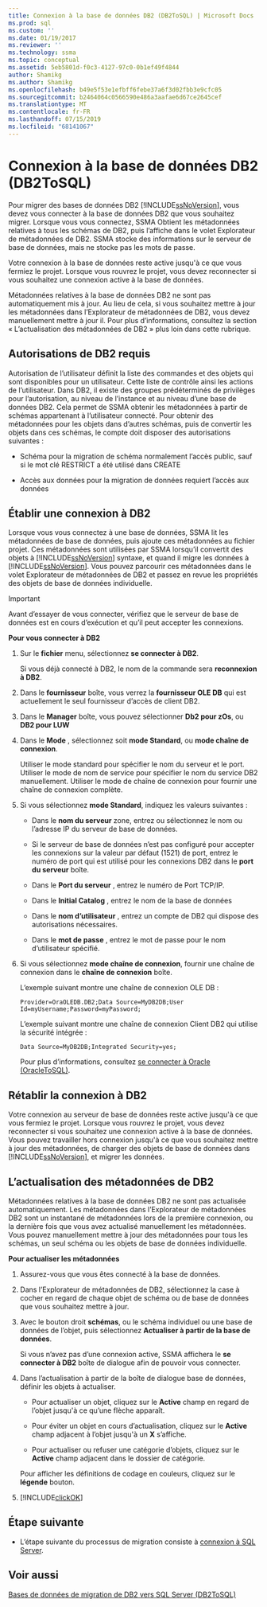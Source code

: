 ```yaml
---
title: Connexion à la base de données DB2 (DB2ToSQL) | Microsoft Docs
ms.prod: sql
ms.custom: ''
ms.date: 01/19/2017
ms.reviewer: ''
ms.technology: ssma
ms.topic: conceptual
ms.assetid: 5eb5801d-f0c3-4127-97c0-0b1ef49f4844
author: Shamikg
ms.author: Shamikg
ms.openlocfilehash: b49e5f53e1efbff6febe37a6f3d02fbb3e9cfc05
ms.sourcegitcommit: b2464064c0566590e486a3aafae6d67ce2645cef
ms.translationtype: MT
ms.contentlocale: fr-FR
ms.lasthandoff: 07/15/2019
ms.locfileid: "68141067"
---
```

# <a name="connecting-to-db2-database-db2tosql"></a>Connexion à la base de données DB2 (DB2ToSQL)
Pour migrer des bases de données DB2 [!INCLUDE[ssNoVersion](../../includes/ssnoversion-md.md)], vous devez vous connecter à la base de données DB2 que vous souhaitez migrer. Lorsque vous vous connectez, SSMA Obtient les métadonnées relatives à tous les schémas de DB2, puis l’affiche dans le volet Explorateur de métadonnées de DB2. SSMA stocke des informations sur le serveur de base de données, mais ne stocke pas les mots de passe.  
  
Votre connexion à la base de données reste active jusqu'à ce que vous fermiez le projet. Lorsque vous rouvrez le projet, vous devez reconnecter si vous souhaitez une connexion active à la base de données.  
  
Métadonnées relatives à la base de données DB2 ne sont pas automatiquement mis à jour. Au lieu de cela, si vous souhaitez mettre à jour les métadonnées dans l’Explorateur de métadonnées de DB2, vous devez manuellement mettre à jour il. Pour plus d’informations, consultez la section « L’actualisation des métadonnées de DB2 » plus loin dans cette rubrique.  
  
## <a name="required-db2-permissions"></a>Autorisations de DB2 requis  
Autorisation de l’utilisateur définit la liste des commandes et des objets qui sont disponibles pour un utilisateur. Cette liste de contrôle ainsi les actions de l’utilisateur. Dans DB2, il existe des groupes prédéterminés de privilèges pour l’autorisation, au niveau de l’instance et au niveau d’une base de données DB2. Cela permet de SSMA obtenir les métadonnées à partir de schémas appartenant à l’utilisateur connecté. Pour obtenir des métadonnées pour les objets dans d’autres schémas, puis de convertir les objets dans ces schémas, le compte doit disposer des autorisations suivantes :  
  
-   Schéma pour la migration de schéma normalement l’accès public, sauf si le mot clé RESTRICT a été utilisé dans CREATE  
  
-   Accès aux données pour la migration de données requiert l’accès aux données  
  
## <a name="establishing-a-connection-to-db2"></a>Établir une connexion à DB2  
Lorsque vous vous connectez à une base de données, SSMA lit les métadonnées de base de données, puis ajoute ces métadonnées au fichier projet. Ces métadonnées sont utilisées par SSMA lorsqu’il convertit des objets à [!INCLUDE[ssNoVersion](../../includes/ssnoversion-md.md)] syntaxe, et quand il migre les données à [!INCLUDE[ssNoVersion](../../includes/ssnoversion-md.md)]. Vous pouvez parcourir ces métadonnées dans le volet Explorateur de métadonnées de DB2 et passez en revue les propriétés des objets de base de données individuelle.  
  
> [!IMPORTANT]  
> Avant d’essayer de vous connecter, vérifiez que le serveur de base de données est en cours d’exécution et qu’il peut accepter les connexions.  
  
**Pour vous connecter à DB2**  
  
1.  Sur le **fichier** menu, sélectionnez **se connecter à DB2**.  
  
    Si vous déjà connecté à DB2, le nom de la commande sera **reconnexion à DB2**.  
  
2.  Dans le **fournisseur** boîte, vous verrez la **fournisseur OLE DB** qui est actuellement le seul fournisseur d’accès de client DB2.  
  
3.  Dans le **Manager** boîte, vous pouvez sélectionner **Db2 pour zOs**, ou **DB2 pour LUW**  
  
4.  Dans le **Mode** , sélectionnez soit **mode Standard**, ou **mode chaîne de connexion**.  
  
    Utiliser le mode standard pour spécifier le nom du serveur et le port. Utiliser le mode de nom de service pour spécifier le nom du service DB2 manuellement. Utiliser le mode de chaîne de connexion pour fournir une chaîne de connexion complète.  
  
5.  Si vous sélectionnez **mode Standard**, indiquez les valeurs suivantes :  
  
    -   Dans le **nom du serveur** zone, entrez ou sélectionnez le nom ou l’adresse IP du serveur de base de données.  
  
    -   Si le serveur de base de données n’est pas configuré pour accepter les connexions sur la valeur par défaut (1521) de port, entrez le numéro de port qui est utilisé pour les connexions DB2 dans le **port du serveur** boîte.  
  
    -   Dans le **Port du serveur** , entrez le numéro de Port TCP/IP.  
  
    -   Dans le **Initial Catalog** , entrez le nom de la base de données  
  
    -   Dans le **nom d’utilisateur** , entrez un compte de DB2 qui dispose des autorisations nécessaires.  
  
    -   Dans le **mot de passe** , entrez le mot de passe pour le nom d’utilisateur spécifié.  
  
6.  Si vous sélectionnez **mode chaîne de connexion**, fournir une chaîne de connexion dans le **chaîne de connexion** boîte.  
  
    L’exemple suivant montre une chaîne de connexion OLE DB :  
  
    `Provider=OraOLEDB.DB2;Data Source=MyDB2DB;User Id=myUsername;Password=myPassword;`  
  
    L’exemple suivant montre une chaîne de connexion Client DB2 qui utilise la sécurité intégrée :  
  
    `Data Source=MyDB2DB;Integrated Security=yes;`  
  
    Pour plus d’informations, consultez [se connecter à Oracle &#40;OracleToSQL&#41;](../../ssma/oracle/connect-to-oracle-oracletosql.md).  
  
## <a name="reconnecting-to-db2"></a>Rétablir la connexion à DB2  
Votre connexion au serveur de base de données reste active jusqu'à ce que vous fermiez le projet. Lorsque vous rouvrez le projet, vous devez reconnecter si vous souhaitez une connexion active à la base de données. Vous pouvez travailler hors connexion jusqu'à ce que vous souhaitez mettre à jour des métadonnées, de charger des objets de base de données dans [!INCLUDE[ssNoVersion](../../includes/ssnoversion-md.md)], et migrer les données.  
  
## <a name="refreshing-db2-metadata"></a>L’actualisation des métadonnées de DB2  
Métadonnées relatives à la base de données DB2 ne sont pas actualisée automatiquement. Les métadonnées dans l’Explorateur de métadonnées DB2 sont un instantané de métadonnées lors de la première connexion, ou la dernière fois que vous avez actualisé manuellement les métadonnées. Vous pouvez manuellement mettre à jour des métadonnées pour tous les schémas, un seul schéma ou les objets de base de données individuelle.  
  
**Pour actualiser les métadonnées**  
  
1.  Assurez-vous que vous êtes connecté à la base de données.  
  
2.  Dans l’Explorateur de métadonnées de DB2, sélectionnez la case à cocher en regard de chaque objet de schéma ou de base de données que vous souhaitez mettre à jour.  
  
3.  Avec le bouton droit **schémas**, ou le schéma individuel ou une base de données de l’objet, puis sélectionnez **Actualiser à partir de la base de données**.  
  
    Si vous n’avez pas d’une connexion active, SSMA affichera le **se connecter à DB2** boîte de dialogue afin de pouvoir vous connecter.  
  
4.  Dans l’actualisation à partir de la boîte de dialogue base de données, définir les objets à actualiser.  
  
    -   Pour actualiser un objet, cliquez sur le **Active** champ en regard de l’objet jusqu'à ce qu’une flèche apparaît.  
  
    -   Pour éviter un objet en cours d’actualisation, cliquez sur le **Active** champ adjacent à l’objet jusqu'à un **X** s’affiche.  
  
    -   Pour actualiser ou refuser une catégorie d’objets, cliquez sur le **Active** champ adjacent dans le dossier de catégorie.  
  
    Pour afficher les définitions de codage en couleurs, cliquez sur le **légende** bouton.  
  
5.  [!INCLUDE[clickOK](../../includes/clickok-md.md)]  
  
## <a name="next-step"></a>Étape suivante  
  
-   L’étape suivante du processus de migration consiste à [connexion à SQL Server](https://msdn.microsoft.com/b59803cb-3cc6-41cc-8553-faf90851410e).  
  
## <a name="see-also"></a>Voir aussi  
[Bases de données de migration de DB2 vers SQL Server &#40;DB2ToSQL&#41;](../../ssma/db2/migrating-db2-databases-to-sql-server-db2tosql.md)  
  
